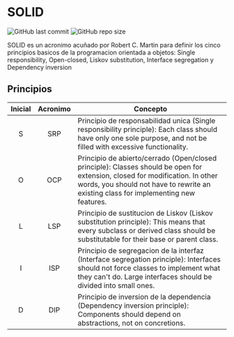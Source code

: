 # SOLID
![GitHub last commit](https://img.shields.io/github/last-commit/sanchezih/solid-java)
![GitHub repo size](https://img.shields.io/github/repo-size/sanchezih/solid-java)

SOLID es un acronimo acuñado por Robert C. Martin para definir los cinco principios basicos de la programacion orientada a objetos: Single responsibility, Open-closed, Liskov substitution, Interface segregation y Dependency inversion

## Principios

| Inicial | Acronimo | Concepto |
|:-:|:-:|---|
| S | SRP | Principio de responsabilidad unica (Single responsibility principle): Each class should have only one sole purpose, and not be filled with excessive functionality. |
| O | OCP |	Principio de abierto/cerrado (Open/closed principle): Classes should be open for extension, closed for modification. In other words, you should not have to rewrite an existing class for implementing new features. |
| L | LSP |	Principio de sustitucion de Liskov (Liskov substitution principle): This means that every subclass or derived class should be substitutable for their base or parent class. |
| I | ISP |	Principio de segregacion de la interfaz (Interface segregation principle): Interfaces should not force classes to implement what they can't do. Large interfaces should be divided into small ones. |
| D | DIP |	Principio de inversion de la dependencia (Dependency inversion principle): Components should depend on abstractions, not on concretions. |